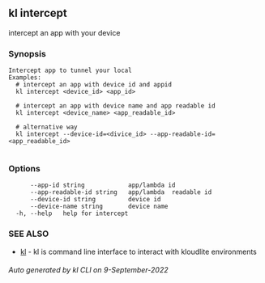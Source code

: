 ## kl intercept

intercept an app with your device

### Synopsis

```
Intercept app to tunnel your local
Examples:
  # intercept an app with device id and appid
  kl intercept <device_id> <app_id>

  # intercept an app with device name and app readable id
  kl intercept <device_name> <app_readable_id>

  # alternative way
  kl intercept --device-id=<divice_id> --app-readable-id=<app_readable_id>
	
```

### Options

```
      --app-id string            app/lambda id
      --app-readable-id string   app/lambda  readable id
      --device-id string         device id
      --device-name string       device name
  -h, --help   help for intercept
```

### SEE ALSO

* [kl](kl.md)  - kl is command line interface to interact with kloudlite environments

###### Auto generated by kl CLI on 9-September-2022

